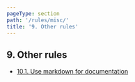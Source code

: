 ```yaml
---
pageType: section
path: '/rules/misc/'
title: '9. Other rules'
---
```


## 9. Other rules

<!-- card-links -->

- [10.1. Use markdown for documentation](./misc-docs-markdown.md)
